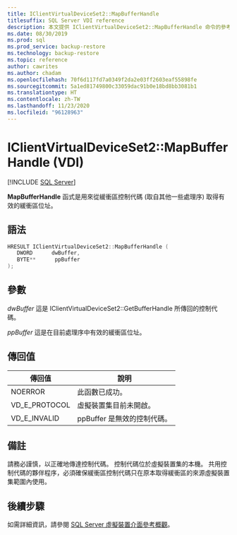 ```yaml
---
title: IClientVirtualDeviceSet2::MapBufferHandle
titlesuffix: SQL Server VDI reference
description: 本文提供 IClientVirtualDeviceSet2::MapBufferHandle 命令的參考。
ms.date: 08/30/2019
ms.prod: sql
ms.prod_service: backup-restore
ms.technology: backup-restore
ms.topic: reference
author: cawrites
ms.author: chadam
ms.openlocfilehash: 70f6d117fd7a0349f2da2e03ff2603eaf55898fe
ms.sourcegitcommit: 5a1ed81749800c33059dac91b0e18bd8bb3081b1
ms.translationtype: HT
ms.contentlocale: zh-TW
ms.lasthandoff: 11/23/2020
ms.locfileid: "96128963"
---
```

# <a name="iclientvirtualdeviceset2mapbufferhandle-vdi"></a>IClientVirtualDeviceSet2::MapBufferHandle (VDI)

[!INCLUDE [SQL Server](../../../includes/applies-to-version/sqlserver.md)]

**MapBufferHandle** 函式是用來從緩衝區控制代碼 (取自其他一些處理序) 取得有效的緩衝區位址。

## <a name="syntax"></a>語法

```c
HRESULT IClientVirtualDeviceSet2::MapBufferHandle (
   DWORD      dwBuffer,
   BYTE**      ppBuffer
);
```

## <a name="parameters"></a>參數

*dwBuffer* 這是 IClientVirtualDeviceSet2::GetBufferHandle 所傳回的控制代碼。

*ppBuffer* 這是在目前處理序中有效的緩衝區位址。

## <a name="return-value"></a>傳回值

|傳回值 | 說明 |
|---|---|
| NOERROR | 此函數已成功。 |
| VD_E_PROTOCOL | 虛擬裝置集目前未開啟。 |
| VD_E_INVALID | ppBuffer 是無效的控制代碼。 |

## <a name="remarks"></a>備註

請務必謹慎，以正確地傳達控制代碼。 控制代碼位於虛擬裝置集的本機。 共用控制代碼的夥伴程序，必須確保緩衝區控制代碼只在原本取得緩衝區的來源虛擬裝置集範圍內使用。

## <a name="next-steps"></a>後續步驟

如需詳細資訊，請參閱 [SQL Server 虛擬裝置介面參考概觀](reference-virtual-device-interface.md)。